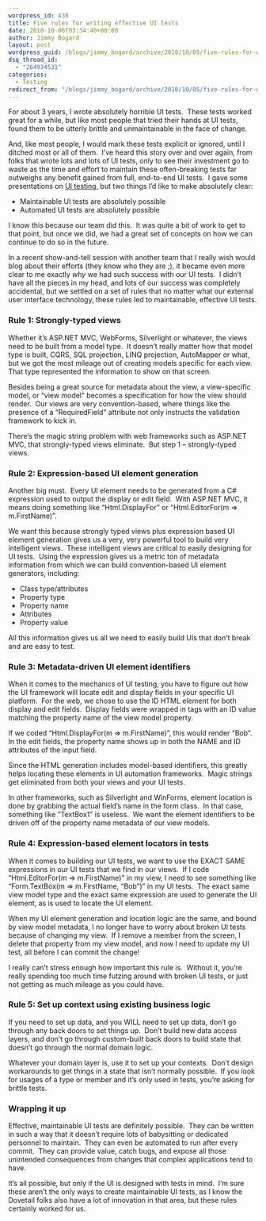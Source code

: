 ```yaml
---
wordpress_id: 438
title: Five rules for writing effective UI tests
date: 2010-10-06T03:34:40+00:00
author: Jimmy Bogard
layout: post
wordpress_guid: /blogs/jimmy_bogard/archive/2010/10/05/five-rules-for-writing-effective-ui-tests.aspx
dsq_thread_id:
  - "264934531"
categories:
  - Testing
redirect_from: "/blogs/jimmy_bogard/archive/2010/10/05/five-rules-for-writing-effective-ui-tests.aspx/"
---
```

For about 3 years, I wrote absolutely horrible UI tests.&#160; These tests worked great for a while, but like most people that tried their hands at UI tests, found them to be utterly brittle and unmaintainable in the face of change.

And, like most people, I would mark these tests explicit or ignored, until I ditched most or all of them.&#160; I’ve heard this story over and over again, from folks that wrote lots and lots of UI tests, only to see their investment go to waste as the time and effort to maintain these often-breaking tests far outweighs any benefit gained from full, end-to-end UI tests.&#160; I gave some presentations on [UI testing](http://www.lostechies.com/blogs/jimmy_bogard/archive/2009/10/22/c4mvc-ui-testing-screencast-posted.aspx), but two things I’d like to make absolutely clear:

  * Maintainable UI tests are absolutely possible
  * Automated UI tests are absolutely possible

I know this because our team did this.&#160; It was quite a bit of work to get to that point, but once we did, we had a great set of concepts on how we can continue to do so in the future.

In a recent show-and-tell session with another team that I really wish would blog about their efforts (they know who they are ;), it became even more clear to me exactly _why_ we had such success with our UI tests.&#160; I didn’t have all the pieces in my head, and lots of our success was completely accidental, but we settled on a set of rules that no matter what our external user interface technology, these rules led to maintainable, effective UI tests.

### Rule 1: Strongly-typed views

Whether it’s ASP.NET MVC, WebForms, Silverlight or whatever, the views need to be built from a model type.&#160; It doesn’t really matter how that model type is built, CQRS, SQL projection, LINQ projection, AutoMapper or what, but we got the most mileage out of creating models specific for each view.&#160; That type represented the information to show on that screen.

Besides being a great source for metadata about the view, a view-specific model, or “view model” becomes a specification for how the view should render.&#160; Our views are very convention-based, where things like the presence of a “RequiredField” attribute not only instructs the validation framework to kick in.

There’s the magic string problem with web frameworks such as ASP.NET MVC, that strongly-typed views eliminate.&#160; But step 1 – strongly-typed views.

### Rule 2: Expression-based UI element generation

Another big must.&#160; Every UI element needs to be generated from a C# expression used to output the display or edit field.&#160; With ASP.NET MVC, it means doing something like “Html.DisplayFor” or “Html.EditorFor(m => m.FirstName)”.

We want this because strongly typed views plus expression based UI element generation gives us a very, very powerful tool to build very intelligent views.&#160; These intelligent views are critical to easily designing for UI tests.&#160; Using the expression gives us a metric ton of metadata information from which we can build convention-based UI element generators, including:

  * Class type/attributes
  * Property type
  * Property name
  * Attributes
  * Property value

All this information gives us all we need to easily build UIs that don’t break and are easy to test.

### Rule 3: Metadata-driven UI element identifiers

When it comes to the mechanics of UI testing, you have to figure out how the UI framework will locate edit and display fields in your specific UI platform.&#160; For the web, we chose to use the ID HTML element for both display and edit fields.&#160; Display fields were wrapped in <span> tags with an ID value matching the property name of the view model property.

If we coded “Html.DisplayFor(m => m.FirstName)”, this would render “<span id=’FirstName’>Bob</span>”.&#160; In the edit fields, the property name shows up in both the NAME and ID attributes of the input field.

Since the HTML generation includes model-based identifiers, this greatly helps locating these elements in UI automation frameworks.&#160; Magic strings get eliminated from both your views and your UI tests.

In other frameworks, such as Silverlight and WinForms, element location is done by grabbing the actual field’s name in the form class.&#160; In that case, something like “TextBox1” is useless.&#160; We want the element identifiers to be driven off of the property name metadata of our view models.

### Rule 4: Expression-based element locators in tests

When it comes to building our UI tests, we want to use the EXACT SAME expressions in our UI tests that we find in our views.&#160; If I code “Html.EditorFor(m => m.FirstName)” in my view, I need to see something like “Form.TextBox(m => m.FirstName, “Bob”)” in my UI tests.&#160; The exact same view model type and the exact same expression are used to generate the UI element, as is used to locate the UI element.

When my UI element generation and location logic are the same, and bound by view model metadata, I no longer have to worry about broken UI tests because of changing my view.&#160; If I remove a member from the screen, I delete that property from my view model, and now I need to update my UI test, all before I can commit the change!

I really can’t stress enough how important this rule is.&#160; Without it, you’re really spending too much time futzing around with broken UI tests, or just not getting as much mileage as you could have.

### Rule 5: Set up context using existing business logic

If you need to set up data, and you WILL need to set up data, don’t go through any back doors to set things up.&#160; Don’t build new data access layers, and don’t go through custom-built back doors to build state that doesn’t go through the normal domain logic.

Whatever your domain layer is, use it to set up your contexts.&#160; Don’t design workarounds to get things in a state that isn’t normally possible.&#160; If you look for usages of a type or member and it’s only used in tests, you’re asking for brittle tests.

### Wrapping it up

Effective, maintainable UI tests are definitely possible.&#160; They can be written in such a way that it doesn’t require lots of babysitting or dedicated personnel to maintain.&#160; They can even be automated to run after every commit.&#160; They can provide value, catch bugs, and expose all those unintended consequences from changes that complex applications tend to have.

It’s all possible, but only if the UI is designed with tests in mind.&#160; I’m sure these aren’t the only ways to create maintainable UI tests, as I know the Dovetail folks also have a lot of innovation in that area, but these rules certainly worked for us.